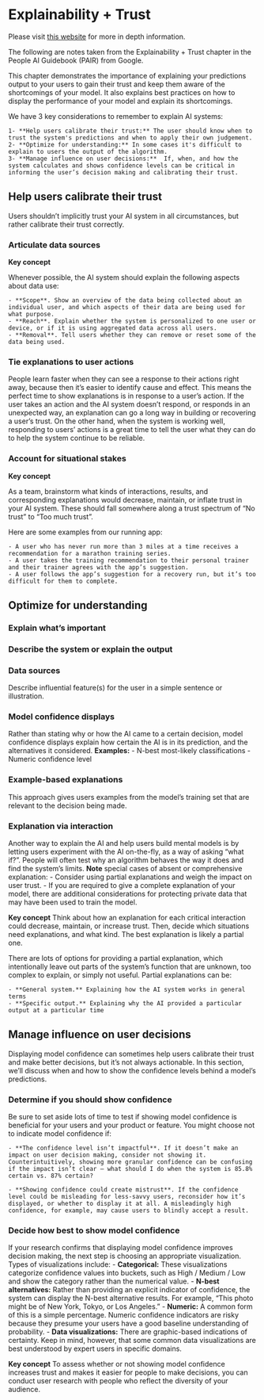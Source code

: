 # Explainability + Trust

Please visit [this website](https://pair.withgoogle.com/chapter/explainability-trust/) for more in depth information.

The following are notes taken from the Explainability + Trust chapter in the People AI Guidebook (PAIR) from Google.

This chapter demonstrates the importance of explaining your predictions output to your users to gain their trust and keep them aware of the shortcomings of your model. It also explains best practices on how to display the performance of your model and explain its shortcomings.

We have 3 key considerations to remember to explain AI systems:

    1- **Help users calibrate their trust:** The user should know when to trust the system's predictions and when to apply their own judgement.
    2- **Optimize for understanding:** In some cases it's difficult to explain to users the output of the algorithm.
    3- **Manage influence on user decisions:**  If, when, and how the system calculates and shows confidence levels can be critical in informing the user’s decision making and calibrating their trust.
    
## Help users calibrate their trust
Users shouldn’t implicitly trust your AI system in all circumstances, but rather calibrate their trust correctly.

### Articulate data sources
**Key concept**

Whenever possible, the AI system should explain the following aspects about data use:

    - **Scope**. Show an overview of the data being collected about an individual user, and which aspects of their data are being used for what purpose.
    - **Reach**. Explain whether the system is personalized to one user or device, or if it is using aggregated data across all users.
    - **Removal**. Tell users whether they can remove or reset some of the data being used.
    
### Tie explanations to user actions
People learn faster when they can see a response to their actions right away, because then it’s easier to identify cause and effect. This means the perfect time to show explanations is in response to a user’s action. If the user takes an action and the AI system doesn’t respond, or responds in an unexpected way, an explanation can go a long way in building or recovering a user’s trust. On the other hand, when the system is working well, responding to users’ actions is a great time to tell the user what they can do to help the system continue to be reliable.

### Account for situational stakes
**Key concept**

As a team, brainstorm what kinds of interactions, results, and corresponding explanations would decrease, maintain, or inflate trust in your AI system. These should fall somewhere along a trust spectrum of “No trust” to “Too much trust”.

Here are some examples from our running app:

    - A user who has never run more than 3 miles at a time receives a recommendation for a marathon training series.
    - A user takes the training recommendation to their personal trainer and their trainer agrees with the app’s suggestion.
    - A user follows the app’s suggestion for a recovery run, but it’s too difficult for them to complete.
    
## Optimize for understanding
### Explain what’s important
### Describe the system or explain the output
### Data sources
Describe influential feature(s) for the user in a simple sentence or illustration.
### Model confidence displays
Rather than stating why or how the AI came to a certain decision, model confidence displays explain how certain the AI is in its prediction, and the alternatives it considered. 
**Examples:**
    - N-best most-likely classifications
    - Numeric confidence level
### Example-based explanations
This approach gives users examples from the model’s training set that are relevant to the decision being made. 
### Explanation via interaction
Another way to explain the AI and help users build mental models is by letting users experiment with the AI on-the-fly, as a way of asking “what if?”. People will often test why an algorithm behaves the way it does and find the system’s limits.
**Note** special cases of absent or comprehensive explanation:
    - Consider using partial explanations and weigh the impact on user trust.
    - If you are required to give a complete explanation of your model, there are additional considerations for protecting private data that may have been used to train the model.
    
**Key concept**
Think about how an explanation for each critical interaction could decrease, maintain, or increase trust. Then, decide which situations need explanations, and what kind. The best explanation is likely a partial one.

There are lots of options for providing a partial explanation, which intentionally leave out parts of the system’s function that are unknown, too complex to explain, or simply not useful. Partial explanations can be:

    - **General system.** Explaining how the AI system works in general terms
    - **Specific output.** Explaining why the AI provided a particular output at a particular time
    
## Manage influence on user decisions
Displaying model confidence can sometimes help users calibrate their trust and make better decisions, but it’s not always actionable. In this section, we’ll discuss when and how to show the confidence levels behind a model’s predictions.

### Determine if you should show confidence
Be sure to set aside lots of time to test if showing model confidence is beneficial for your users and your product or feature. You might choose not to indicate model confidence if:

    - **The confidence level isn’t impactful**. If it doesn’t make an impact on user decision making, consider not showing it. Counterintuitively, showing more granular confidence can be confusing if the impact isn’t clear — what should I do when the system is 85.8% certain vs. 87% certain?

    - **Showing confidence could create mistrust**. If the confidence level could be misleading for less-savvy users, reconsider how it’s displayed, or whether to display it at all. A misleadingly high confidence, for example, may cause users to blindly accept a result.
    
### Decide how best to show model confidence
If your research confirms that displaying model confidence improves decision making, the next step is choosing an appropriate visualization.
Types of visualizations include:
    - **Categorical:** These visualizations categorize confidence values into buckets, such as High / Medium / Low and show the category rather than the numerical value.
    - **N-best alternatives:** Rather than providing an explicit indicator of confidence, the system can display the N-best alternative results. For example, “This photo might be of New York, Tokyo, or Los Angeles.”
    - **Numeric:** A common form of this is a simple percentage. Numeric confidence indicators are risky because they presume your users have a good baseline understanding of probability.
    - **Data visualizations:** There are graphic-based indications of certainty. Keep in mind, however, that some common data visualizations are best understood by expert users in specific domains.
    
**Key concept**
To assess whether or not showing model confidence increases trust and makes it easier for people to make decisions, you can conduct user research with people who reflect the diversity of your audience.